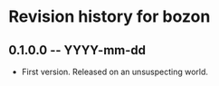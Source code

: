 # Revision history for bozon

## 0.1.0.0 -- YYYY-mm-dd

* First version. Released on an unsuspecting world.
